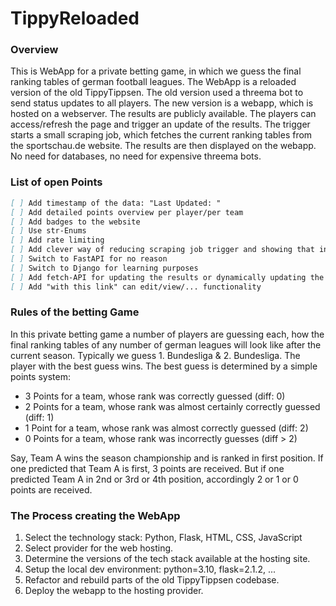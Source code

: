 # TippyReloaded

### Overview

This is WebApp for a private betting game, in which we guess the final ranking tables of german football leagues. The WebApp is a reloaded version of the old TippyTippsen. The old version used a threema bot to send status updates to all players. The new version is a webapp, which is hosted on a webserver. The results are publicly available. The players can access/refresh the page and trigger an update of the results. The trigger starts a small scraping job, which fetches the current ranking tables from the sportschau.de website. The results are then displayed on the webapp. No need for databases, no need for expensive threema bots.

### List of open Points

```markdown
[ ] Add timestamp of the data: "Last Updated: "
[ ] Add detailed points overview per player/per team
[ ] Add badges to the website
[ ] Use str-Enums
[ ] Add rate limiting
[ ] Add clever way of reducing scraping job trigger and showing that information to the frontend (like wait time)
[ ] Switch to FastAPI for no reason
[ ] Switch to Django for learning purposes
[ ] Add fetch-API for updating the results or dynamically updating the quotes
[ ] Add "with this link" can edit/view/... functionality
```

### Rules of the betting Game

In this private betting game a number of players are guessing each, how the final ranking tables of any number of german leagues will look like after the current season. Typically we guess 1. Bundesliga & 2. Bundesliga. The player with the best guess wins. The best guess is determined by a simple points system:

- 3 Points for a team, whose rank was correctly guessed (diff: 0)
- 2 Points for a team, whose rank was almost certainly correctly guessed (diff: 1)
- 1 Point for a team, whose rank was almost correctly guessed (diff: 2)
- 0 Points for a team, whose rank was incorrectly guesses (diff > 2)

Say, Team A wins the season championship and is ranked in first position. If one predicted that Team A is first, 3 points are received. But if one predicted Team A in 2nd or 3rd or 4th position, accordingly 2 or 1 or 0 points are received.

### The Process creating the WebApp

1. Select the technology stack: Python, Flask, HTML, CSS, JavaScript
2. Select provider for the web hosting.
3. Determine the versions of the tech stack available at the hosting site.
4. Setup the local dev environment: python=3.10, flask=2.1.2, ...
5. Refactor and rebuild parts of the old TippyTippsen codebase.
6. Deploy the webapp to the hosting provider.
